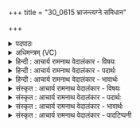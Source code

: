 +++
title = "30_0615 भ्राजन्त्यग्ने समिधान"

+++
<details><summary>पदपाठः</summary>

भ्रा꣡ज꣢꣯न्ती। अ꣣ग्ने। समिधान। सम्। इधान। दीदिवः। जिह्वा꣢। च꣣रति। अन्तः꣢। आ꣣स꣡नि꣢। सः। त्वम्। नः꣣। अग्ने। प꣡य꣢꣯सा। व꣣सुवि꣢त्। व꣣सु। वि꣢त्। र꣣यि꣢म्। व꣡र्चः꣢꣯। दृ꣣शे꣢। दाः꣣। ६१५।
</details>

<details><summary>अधिमन्त्रम् (VC)</summary>

- अग्निः
- वामदेवो गौतमः
- पङ्क्तिः
- पञ्चमः
- आरण्यं काण्डम्
</details>

<details><summary>हिन्दी : आचार्य रामनाथ वेदालंकार - विषयः</summary>

प्रथम ऋचा का अग्नि देवता है। अग्नि नाम से परमेश्वर, आचार्य और राजा को सम्बोधित किया गया है।
</details>

<details><summary>हिन्दी : आचार्य रामनाथ वेदालंकार - पदार्थः</summary>

पदार्थान्वय -  प्रथम—परमात्मा के पक्ष में। हे (समिधान) अतिशय प्रकाशयुक्त, (दीदिवः) सबको प्रकाशित करनेवाले (अग्ने) जगन्नायक परमात्मन् ! आपकी कृपा से (आसनि अन्तः) हमारे मुख के अन्दर (भ्राजन्ती) शोभित होती हुई (जिह्वा) जीभ (चरति)रसों का स्वाद लेती और शब्दों का उच्चारण करती है। (सः) वह (वसुवित्) ऐश्वर्यों को प्राप्त करानेवाले (त्वम्) आप, हे (अग्ने) परमात्मन् ! (नः) हमें (पयसा) जल, दूध, घी आदि रस के साथ (रयिम्) धन को, और (दृशे) कर्तव्याकर्तव्य के दर्शन के लिए (वर्चः) ज्ञान रूप तेज (दाः) प्रदान किये हुए हो ॥ द्वितीय—आचार्य के पक्ष में। आचार्य रूप अग्नि में स्वयं को आहुत करने के लिए गुरुकुल में आये हुए समित्पाणि शिष्य कह रहे हैं—हे (समिधान) स्वयं ज्ञान से प्रदीप्त तथा (दीदिवः) शिष्यों को ज्ञान से प्रदीप्त करनेवाले (अग्ने) विद्वान् आचार्यप्रवर ! आपके (आसनि अन्तः) मुख के अन्दर (भ्राजन्ती) शास्त्रों का ज्ञान से उपदेश देने के कारण यश से जगमगाती हुई (जिह्वा) जीभ (चरति) शब्दों के उच्चारण के लिए तालु, दन्त आदि स्थानों में विचरती है। (सः) वह महिमाशाली, (वसुवित्) विविध विद्याधनों को प्राप्त करानेवाले (त्वम्) आप, हे (अग्ने) आचार्यवर ! (नः) हमारे (दृशे) कर्तव्य-दर्शन के लिए (पयसा) वेदज्ञान रूप दूध के साथ (रयिम्) सदाचार की सम्पदा को और (वर्चः) ब्रह्मवर्चस को (दाः) हमें प्रदान कीजिए ॥ तृतीय—राजा के पक्ष में। सिंहासन पर चढ़े हुए राजा के प्रति प्रजाजन कह रहे हैं—हे (समिधान) राजोचित प्रताप से देदीप्यमान, (दीदिवः) प्रजाओं को यश से प्रदीप्त करनेवाले (अग्ने) अग्रनायक राजन् ! (आसनि अन्तः) आपके धनुष् पर (भ्राजन्ती) दमकती हुई (जिह्वा) डोरी (चरति) चलती है अर्थात् खिंचती, छूटती और बाणों को फेंकती है। (सः) वह (वसुवित्) प्रजाओं को निवास प्राप्त करानेवाले (त्वम्) आप, हे (अग्ने) अग्नि के समान जाज्वल्यमान राष्ट्राधिपति ! (दृशे) राष्ट्र की ख्याति के लिए, प्रजा को (पयसा) दूध आदि रसों के साथ (रयिम्) धन, धान्य आदि सम्पदा और (वर्चः) ब्राह्म तेज (दाः) प्रदान कीजिए ॥ चतुर्थ—यज्ञाग्नि के पक्ष में। यजमान कह रहे हैं—हे (समिधान) प्रज्वलित, (दीदिवः) याज्ञिक को तेज से प्रज्वलित करनेवाले (अग्ने) यज्ञाग्नि ! (आसनि अन्तः) यज्ञकुण्ड रूप मुख के अन्दर (भ्राजन्ती) जगमगाती हुई (जिह्वा) तेरी ज्वाला रूप जीभ (चरति) लपलपाती है। (सः) वह (वसुवित्) हविरूप धन को प्राप्त करनेवाला (त्वम्) तू हे (अग्ने) यज्ञाग्नि ! (पयसा) वर्षाजल के साथ (रयिम्) सस्य-सम्पदा रूप तथा बल, बुद्धि, दीर्घायु आदि रूप धन को तथा (दृशे) देखने के लिए (वर्चः) प्रकाश को (दाः) प्रदान कर ॥ मुण्डक उपनिषद् के ऋषि ने अग्नि की जिह्वाएँ इस प्रकार वर्णित की हैं—काली, कराली, मन जैसे वेगवाली, अत्यन्त लाल, धुमैले रंग की, चिनगारियाँ छोड़नेवाली और सब रंगोंवाली ज्वालाएँ ये अग्नि की सात लपलपाती जिह्वाएँ हैं (मु० २।४)। अग्नि के मुख और जिह्वाओं का वर्णन करने के कारण यज्ञाग्निपरक अर्थ में असम्बन्ध में सम्बन्ध रूप अतिशयोक्ति अलङ्कार है ॥१॥
</details>

<details><summary>हिन्दी : आचार्य रामनाथ वेदालंकार - भावार्थः</summary>

भावार्थ -  जैसे जगदीश्वर मनुष्यों को जल, दूध, घी, ज्ञान आदि और यज्ञाग्नि वृष्टि, जल, बल, बुद्धि, दीर्घायुष्य आदि देता है, वैसे ही आचार्य को शिष्यों के लिए वेदविद्या, सदाचार, ब्रह्मतेज आदि प्रदान करना चाहिए और राजा को राष्ट्र में ब्राह्मण, क्षत्रिय एवं वैश्यों की उन्नति द्वारा प्रजाओं को सुखी करना चाहिए ॥१॥
</details>

<details><summary>संस्कृत : आचार्य रामनाथ वेदालंकार - विषयः</summary>

तत्राद्याया अग्निर्देवता। अग्निनाम्ना परमेश्वर आचार्यो राजा च सम्बोध्यते।
</details>

<details><summary>संस्कृत : आचार्य रामनाथ वेदालंकार - पदार्थः</summary>

पदार्थान्वय -  प्रथमः—परमात्मपक्षे। हे (समिधान) अतिशयप्रकाशमान, (दीदिवः१) सर्वप्रकाशक अग्ने जगन्नायक परमात्मन् ! त्वत्कृपया (आसनि अन्तः) अस्माकं मुखाभ्यन्तरे (भ्राजन्ती) शोभमाना (जिह्वा) रसना (चरति) रसानास्वादयति शब्दानुच्चारयति च। चर गतौ भक्षणे च, भ्वादिः। (सः) तथाविधः (वसुवित्) ऐश्वर्याणां लम्भकः (त्वम्), हे (अग्ने) परमात्मन् ! (नः) अस्मभ्यम् (पयसा) जलदुग्धघृतादिरसेन सह (रयिम्) धनम्, (दृशे) दर्शनाय। अत्र दृश् धातोः ‘दृशे विख्ये च। अ० ३।४।११’ इति तुमर्थे के प्रत्ययः। (वर्चः) ज्ञानरूपं तेजश्च (दाः) अदाः, प्रत्तवानसि ॥ अथ द्वितीयः—आचार्यपक्षे। आचार्याग्नौ स्वात्मानं होतुं गुरुकुलमागताः समित्पाणयः शिष्या ब्रुवते—हे (समिधान) ज्ञानेन प्रदीप्त, (दीदिवः) ज्ञानेन प्रदीपयितः (अग्ने) विद्वन् आचार्यवर ! तव (आसनि अन्तः) मुखाभ्यन्तरे (भ्राजन्ती) शास्त्रोपदेशप्रदानेन यशोमयी (जिह्वा) रसना (चरति) शब्दोच्चारणाय तालुदन्तादिषु स्थानेषु विचरति। (सः) तादृशो महामहिमशाली, (वसुवित्) विविधविद्याधनप्रदः (त्वम्) हे (अग्ने) आचार्यवर ! (नः) अस्माकम् (दृशे) कर्तव्यदर्शनाय (पयसा) वेदज्ञानरूपदुग्धेन सह (रयिम्) सदाचारसम्पत्तिम् (वर्चः) ब्रह्मवर्चसं च (दाः) प्रदेहि ॥ अथ तृतीयः—राजपक्षे। सिंहासनारूढं राजानं प्रति प्रजानां वचनमिदम्। हे (समिधान) राजोचितप्रतापेन दीप्यमान, (दीदिवः) यशसा प्रजाः प्रदीपयितः (अग्ने) अग्रणीः राजन् ! (आसनि अन्तः) तव शरासने (भ्राजन्ती) भ्राजमाना (जिह्वा) प्रत्यञ्चा (चरति) चलति, आकृष्यते मुच्यते शरानस्यति च। (सः) तादृशः (वसुवित्) प्रजानां निवासप्रदायकः (त्वम्), हे (अग्ने) अग्निवज्जाज्वल्यमान राष्ट्राधिपते ! (दृशे) राष्ट्रस्य ख्यातये (पयसा) दुग्धादिना रसेन सह (रयिम्) धनधान्यादिसम्पदम्, (वर्चः) ब्राह्मं तेजश्च (दाः) देहि ॥ अथ चतुर्थः—यज्ञाग्निपक्षे। यजमाना आहुः—हे (समिधान) प्रदीप्यमान, (दीदिवः) तेजसा प्रदीपयितः (अग्ने) यज्ञवह्ने ! (आसनि अन्तः) यज्ञकुण्डरूपमुखाभ्यन्तरे (राजन्ती) भ्राजमाना (जिह्वा) तव ज्वाला (चरति) लेलायते। (सः) तादृशः (वसुवित्) वसु हविर्धनं विन्दते प्राप्नोतीति तथाविधः (त्वम्), हे अग्ने यज्ञवह्ने ! (पयसा) वृष्टिजलेन सह (रयिम्) सस्यसम्पद्रूपं बलबुद्धिदीर्घायुष्यादिरूपं च धनम्, (दृशे) दर्शनाय (वर्चः) प्रकाशं च (दाः) देहि। यज्ञाग्नौ हवींषि प्रयच्छन्तो वयं वृष्टिं सस्यसम्पदं बलबुद्धिस्वास्थ्यदीर्घायुष्यादिकं च लभेमहीति भावः ॥ उपनिषत्कारेण ऋषिणा वह्नेर्जिह्वा एवं प्रोक्ताः—काली कराली च मनोजवा च सुलोहिता या च सुधूम्रवर्णा। स्फुलिङ्गिनी विश्वरुची च देवी लेलायमाना इति सप्त जिह्वाः ॥ मु० २।४ इति। वह्नेर्मुख- जिह्वावर्णनाद् असम्बन्धे सम्बन्धरूपोऽतिशयोक्तिरलङ्कारः ॥१॥
</details>

<details><summary>संस्कृत : आचार्य रामनाथ वेदालंकार - भावार्थः</summary>

भावार्थ -  यथा जगदीश्वरो मनुष्येभ्यो जलदुग्धघृतज्ञानादिकं यज्ञाग्निश्च वृष्टिजलबलबुद्धिदीर्घायुष्यादिकं प्रयच्छति तथैवाचार्येण शिष्येभ्यो वेदविद्यासदाचारब्रह्मवर्चसादिकं प्रदेयम्, नृपेण च राष्ट्रे ब्रह्मक्षत्रविशामुत्कर्षेण प्रजाः सुखयितव्याः ॥१॥
</details>

<details><summary>संस्कृत : आचार्य रामनाथ वेदालंकार - पादटिप्पनी</summary>

टिप्पनी -   १. दीदिवः प्रकाशमयानन्दप्रद। अत्र दिवु धातोः ‘छन्दसि लिट्’। अ० ३।२।१०५ इति लिट्, ‘क्वसुश्च’। अ० ३।२।१०७ इति लिटः स्थाने क्वसुः, छन्दस्युभयथा। अ० ३।४।११७ इति लिडादेशस्य क्वसोः सार्वधातुकत्वादिडभावः, ‘तुजादीनां दीर्घोऽभ्यासस्य’। अ० ६।१।७ इत्यभ्यासदीर्घः, ‘मतुवसो रु सम्बुद्धौ छन्दसि’। अ० ८।३।१ इति रुरादेशश्च—इति य० ३।२६ भाष्ये द०।
</details>